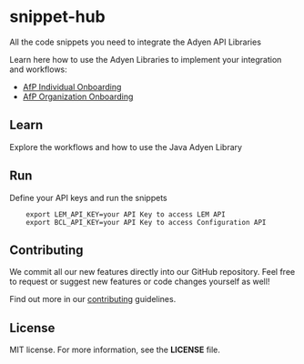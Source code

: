 # snippet-hub
All the code snippets you need to integrate the Adyen API Libraries

Learn here how to use the Adyen Libraries to implement your integration and workflows:
* [AfP Individual Onboarding](./src/main/java/com/adyen/afp/IndividualOnboarding.java)
* [AfP Organization Onboarding](./src/main/java/com/adyen/afp/OrganizationOnboarding.java)

## Learn
Explore the workflows and how to use the Java Adyen Library

## Run
Define your API keys and run the snippets

```shell
    export LEM_API_KEY=your API Key to access LEM API
    export BCL_API_KEY=your API Key to access Configuration API
```

## Contributing

We commit all our new features directly into our GitHub repository. Feel free to request or suggest new features or code changes yourself as well!

Find out more in our [contributing](https://github.com/adyen-examples/.github/blob/main/CONTRIBUTING.md) guidelines.


## License

MIT license. For more information, see the **LICENSE** file.


